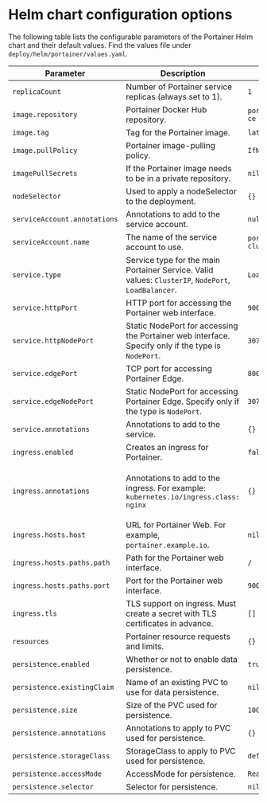 # Helm chart configuration options

The following table lists the configurable parameters of the Portainer Helm chart and their default values. Find the values file under `deploy/helm/portainer/values.yaml`.

| Parameter                    | Description                                                                                               | Default                     |
| ---------------------------- | --------------------------------------------------------------------------------------------------------- | --------------------------- |
| `replicaCount`               | Number of Portainer service replicas (always set to 1).                                                   | `1`                         |
| `image.repository`           | Portainer Docker Hub repository.                                                                          | `portainer/portainer-ce`    |
| `image.tag`                  | Tag for the Portainer image.                                                                              | `latest`                    |
| `image.pullPolicy`           | Portainer image-pulling policy.                                                                           | `IfNotPresent`              |
| `imagePullSecrets`           | If the Portainer image needs to be in a private repository.                                               | `nil`                       |
| `nodeSelector`               | Used to apply a nodeSelector to the deployment.                                                           | `{}`                        |
| `serviceAccount.annotations` | Annotations to add to the service account.                                                                | `null`                      |
| `serviceAccount.name`        | The name of the service account to use.                                                                   | `portainer-sa-clusteradmin` |
| `service.type`               | Service type for the main Portainer Service. Valid values: `ClusterIP`, `NodePort`, `LoadBalancer`.       | `LoadBalancer`              |
| `service.httpPort`           | HTTP port for accessing the Portainer web interface.                                                      | `9000`                      |
| `service.httpNodePort`       | Static NodePort for accessing the Portainer web interface. Specify only if the type is `NodePort`.        | `30777`                     |
| `service.edgePort`           | TCP port for accessing Portainer Edge.                                                                    | `8000`                      |
| `service.edgeNodePort`       | Static NodePort for accessing Portainer Edge. Specify only if the type is `NodePort`.                     | `30776`                     |
| `service.annotations`        | Annotations to add to the service.                                                                        | `{}`                        |
| `ingress.enabled`            | Creates an ingress for Portainer.                                                                         | `false`                     |
| `ingress.annotations`        | <p>Annotations to add to the ingress. For example:<br><code>kubernetes.io/ingress.class: nginx</code></p> | `{}`                        |
| `ingress.hosts.host`         | URL for Portainer Web. For example, `portainer.example.io`.                                               | `nil`                       |
| `ingress.hosts.paths.path`   | Path for the Portainer web interface.                                                                     | `/`                         |
| `ingress.hosts.paths.port`   | Port for the Portainer web interface.                                                                     | `9000`                      |
| `ingress.tls`                | TLS support on ingress. Must create a secret with TLS certificates in advance.                            | `[]`                        |
| `resources`                  | Portainer resource requests and limits.                                                                   | `{}`                        |
| `persistence.enabled`        | Whether or not to enable data persistence.                                                                | `true`                      |
| `persistence.existingClaim`  | Name of an existing PVC to use for data persistence.                                                      | `nil`                       |
| `persistence.size`           | Size of the PVC used for persistence.                                                                     | `10Gi`                      |
| `persistence.annotations`    | Annotations to apply to PVC used for persistence.                                                         | `{}`                        |
| `persistence.storageClass`   | StorageClass to apply to PVC used for persistence.                                                        | `default`                   |
| `persistence.accessMode`     | AccessMode for persistence.                                                                               | `ReadWriteOnce`             |
| `persistence.selector`       | Selector for persistence.                                                                                 | `nil`                       |
